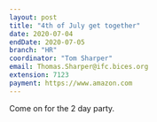 ```yaml
---
layout: post
title: "4th of July get together"
date: 2020-07-04
endDate: 2020-07-05
branch: "HR"
coordinator: "Tom Sharper"
email: Thomas.Sharper@ifc.bices.org
extension: 7123
payment: https://www.amazon.com
---
```

Come on for the 2 day party.
